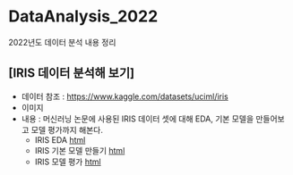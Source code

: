 # DataAnalysis_2022
2022년도 데이터 분석 내용 정리


## [IRIS 데이터 분석해 보기]
  * 데이터 참조 : https://www.kaggle.com/datasets/uciml/iris
  * 이미지 
  * 내용 : 머신러닝 논문에 사용된 IRIS 데이터 셋에 대해 EDA, 기본 모델을 만들어보고 모델 평가까지 해본다.
    * IRIS EDA [html](https://channy17.github.io/DataAnalysis_2022/IRIS_BASIC01.html)
    * IRIS 기본 모델 만들기 [html]()
    * IRIS 모델 평가 [html]()
